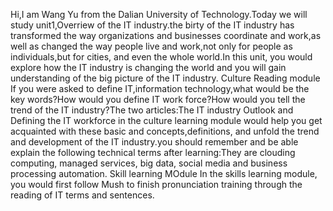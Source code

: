 Hi,I am Wang Yu from the Dalian University of Technology.Today we will study unit1,Overriew of the IT industry.the birty of the IT industry has transformed the way organizations and businesses coordinate and work,as well as changed the way people live and work,not only for people as individuals,but for cities, and even the whole world.In this unit, you would explore how the IT industry is changing the world and you will gain understanding of the big picture of the IT industry.
Culture Reading module
If you were asked to define IT,information technology,what would be the key words?How would you define IT work force?How would you tell the trend of the IT industry?The two articles:The IT industry Outlook and Defining the IT workforce in the culture learning module would help you get acquainted with these basic and concepts,definitions, and unfold the trend and development of the IT industry.you should remember and be able explain the following technical terms after learning:They are clouding computing, managed services, big data, social media and business processing automation.
Skill learning MOdule
In the skills learning module, you would first follow Mush to finish pronunciation training through the reading of IT terms and sentences.